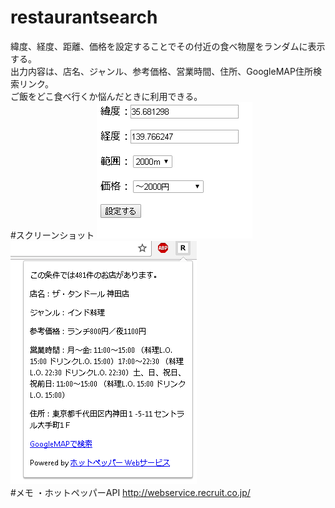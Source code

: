 # restaurantsearch
緯度、経度、距離、価格を設定することでその付近の食べ物屋をランダムに表示する。  
出力内容は、店名、ジャンル、参考価格、営業時間、住所、GoogleMAP住所検索リンク。  
ご飯をどこ食べ行くか悩んだときに利用できる。  
#スクリーンショット
![スクショ01](https://github.com/donatu3/chrome_extensions/blob/master/14_restaurantsearch/ss/01.png)  
![スクショ02](https://github.com/donatu3/chrome_extensions/blob/master/14_restaurantsearch/ss/02.png)  
#メモ
・ホットペッパーAPI 
http://webservice.recruit.co.jp/